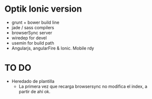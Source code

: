 Optik Ionic version
===================
+ grunt + bower build line
+ jade / sass compilers
+ browserSync server
+ wiredep for devel
+ usemin for build path
+ Angularjs, angularFire & Ionic. Mobile rdy

TO DO
======
+ Heredado de plantilla
  + La primera vez que recarga browsersync no modifica el index, a partir de ahí ok.
